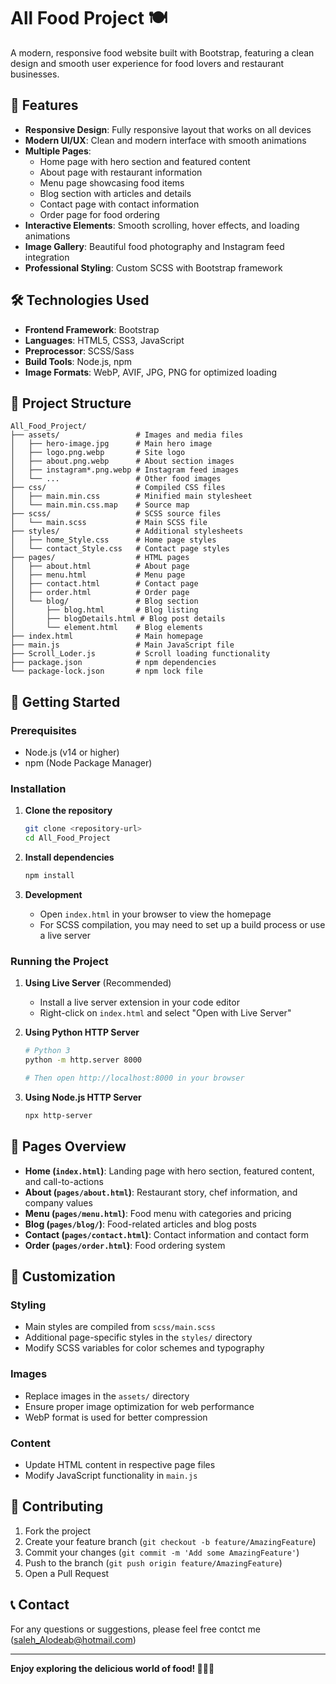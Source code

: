 # All Food Project 🍽️

A modern, responsive food website built with Bootstrap, featuring a clean design and smooth user experience for food lovers and restaurant businesses.

## 🌟 Features

- **Responsive Design**: Fully responsive layout that works on all devices
- **Modern UI/UX**: Clean and modern interface with smooth animations
- **Multiple Pages**:
  - Home page with hero section and featured content
  - About page with restaurant information
  - Menu page showcasing food items
  - Blog section with articles and details
  - Contact page with contact information
  - Order page for food ordering
- **Interactive Elements**: Smooth scrolling, hover effects, and loading animations
- **Image Gallery**: Beautiful food photography and Instagram feed integration
- **Professional Styling**: Custom SCSS with Bootstrap framework

## 🛠️ Technologies Used

- **Frontend Framework**: Bootstrap
- **Languages**: HTML5, CSS3, JavaScript
- **Preprocessor**: SCSS/Sass
- **Build Tools**: Node.js, npm
- **Image Formats**: WebP, AVIF, JPG, PNG for optimized loading

## 📁 Project Structure

```
All_Food_Project/
├── assets/                 # Images and media files
│   ├── hero-image.jpg      # Main hero image
│   ├── logo.png.webp       # Site logo
│   ├── about.png.webp      # About section images
│   ├── instagram*.png.webp # Instagram feed images
│   └── ...                 # Other food images
├── css/                    # Compiled CSS files
│   ├── main.min.css        # Minified main stylesheet
│   └── main.min.css.map    # Source map
├── scss/                   # SCSS source files
│   └── main.scss           # Main SCSS file
├── styles/                 # Additional stylesheets
│   ├── home_Style.css      # Home page styles
│   └── contact_Style.css   # Contact page styles
├── pages/                  # HTML pages
│   ├── about.html          # About page
│   ├── menu.html           # Menu page
│   ├── contact.html        # Contact page
│   ├── order.html          # Order page
│   └── blog/               # Blog section
│       ├── blog.html       # Blog listing
│       ├── blogDetails.html # Blog post details
│       └── element.html    # Blog elements
├── index.html              # Main homepage
├── main.js                 # Main JavaScript file
├── Scroll_Loder.js         # Scroll loading functionality
├── package.json            # npm dependencies
└── package-lock.json       # npm lock file
```

## 🚀 Getting Started

### Prerequisites

- Node.js (v14 or higher)
- npm (Node Package Manager)

### Installation

1. **Clone the repository**

   ```bash
   git clone <repository-url>
   cd All_Food_Project
   ```

2. **Install dependencies**

   ```bash
   npm install
   ```

3. **Development**
   - Open `index.html` in your browser to view the homepage
   - For SCSS compilation, you may need to set up a build process or use a live server

### Running the Project

1. **Using Live Server** (Recommended)

   - Install a live server extension in your code editor
   - Right-click on `index.html` and select "Open with Live Server"

2. **Using Python HTTP Server**

   ```bash
   # Python 3
   python -m http.server 8000

   # Then open http://localhost:8000 in your browser
   ```

3. **Using Node.js HTTP Server**
   ```bash
   npx http-server
   ```

## 📱 Pages Overview

- **Home (`index.html`)**: Landing page with hero section, featured content, and call-to-actions
- **About (`pages/about.html`)**: Restaurant story, chef information, and company values
- **Menu (`pages/menu.html`)**: Food menu with categories and pricing
- **Blog (`pages/blog/`)**: Food-related articles and blog posts
- **Contact (`pages/contact.html`)**: Contact information and contact form
- **Order (`pages/order.html`)**: Food ordering system

## 🎨 Customization

### Styling

- Main styles are compiled from `scss/main.scss`
- Additional page-specific styles in the `styles/` directory
- Modify SCSS variables for color schemes and typography

### Images

- Replace images in the `assets/` directory
- Ensure proper image optimization for web performance
- WebP format is used for better compression

### Content

- Update HTML content in respective page files
- Modify JavaScript functionality in `main.js`

## 🤝 Contributing

1. Fork the project
2. Create your feature branch (`git checkout -b feature/AmazingFeature`)
3. Commit your changes (`git commit -m 'Add some AmazingFeature'`)
4. Push to the branch (`git push origin feature/AmazingFeature`)
5. Open a Pull Request

## 📞 Contact

For any questions or suggestions, please feel free contct me (saleh_Alodeab@hotmail.com)

---

**Enjoy exploring the delicious world of food! 🍕🍔🍰**
